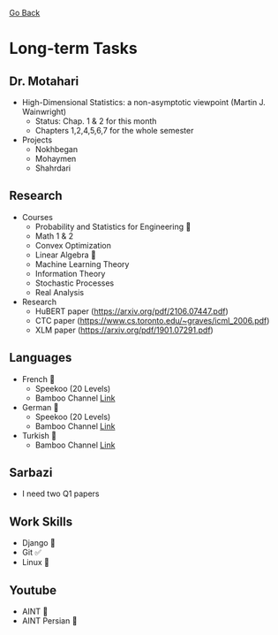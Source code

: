 [Go Back](https://github.com/arm-on/plan/blob/main/README.md)
# Long-term Tasks
## Dr. Motahari
- High-Dimensional Statistics: a non-asymptotic viewpoint (Martin J. Wainwright)
    - Status: Chap. 1 & 2 for this month
    - Chapters 1,2,4,5,6,7 for the whole semester
- Projects
    - Nokhbegan
    - Mohaymen
    - Shahrdari

## Research
- Courses
    - Probability and Statistics for Engineering :hammer:
    - Math 1 & 2
    - Convex Optimization
    - Linear Algebra :beer:
    - Machine Learning Theory
    - Information Theory
    - Stochastic Processes
    - Real Analysis 
- Research
    - HuBERT paper (https://arxiv.org/pdf/2106.07447.pdf)
    - CTC paper (https://www.cs.toronto.edu/~graves/icml_2006.pdf)
    - XLM paper (https://arxiv.org/pdf/1901.07291.pdf)


## Languages
- French :hammer:
    - Speekoo (20 Levels)
    - Bamboo Channel [Link](https://www.youtube.com/watch?v=0s-mh_rLe1I&list=PLfvO0lX1t_Wylq1vrKpHdMXVhRtFkv54G) 
- German :hammer:
    - Speekoo (20 Levels)
    - Bamboo Channel [Link](https://www.youtube.com/watch?v=2w7JiKuNrQM&list=PLfvO0lX1t_WxJNjeKU1pj-dW4TDEZd_Lg)
- Turkish :hammer:
    - Bamboo Channel [Link](https://www.youtube.com/watch?v=EYpkg57QD6M&list=PLfvO0lX1t_WxEgPhAi7pUHvvXC_QHKLu3)

## Sarbazi
- I need two Q1 papers

## Work Skills
- Django :hammer:
- Git :white_check_mark:
- Linux :hammer:

## Youtube
- AINT :hammer:
- AINT Persian :hammer: